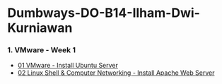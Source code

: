 # Dumbways-DO-B14-Ilham-Dwi-Kurniawan

### 1. VMware - Week 1

- [01 VMware - Install Ubuntu Server](https://github.com/ilhamdwik/Dumbways-DO-B14-Ilham-Dwi-Kurniawan/tree/master/week%201/1.%20VMWARE%20-%20Install%20Ubuntu%20Server)
- [02 Linux Shell & Computer Networking - Install Apache Web Server](https://github.com/ilhamdwik/Dumbways-DO-B14-Ilham-Dwi-Kurniawan/tree/master/week%201/2.%20Linux%20Shell%20%26%20Computer%20Networking)
